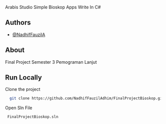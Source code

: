 Arabis Studio Simple Bioskop Apps Write In C#
## Authors

- [@NadhifFauzilA](https://www.github.com/NadhifFauzilA)


## About

Final Project Semester 3 Pemograman Lanjut


## Run Locally

Clone the project

```bash
  git clone https://github.com/NadhifFauzilAdhim/FinalProjectBioskop.git
```

Open Sln File

```bash
 FinalProjectBioskop.sln
```



